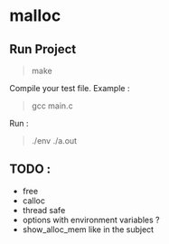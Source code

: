 # malloc

## Run Project

> make

Compile your test file. Example :

> gcc main.c

Run :

> ./env ./a.out


## TODO :
- free
- calloc
- thread safe
- options with environment variables ?
- show_alloc_mem like in the subject


